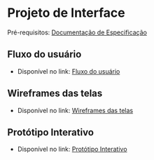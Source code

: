 
# Projeto de Interface

Pré-requisitos: [Documentação de Especificação](./2-Especificações.md)

## Fluxo do usuário
- Disponível no link: [Fluxo do usuário](../Artefatos/projeto-de-interface/fluxo-do-usuario.md)

## Wireframes das telas
- Disponível no link: [Wireframes das telas](../Artefatos/projeto-de-interface/wireframe-das-telas.md)

## Protótipo Interativo
- Disponível no link: [Protótipo Interativo](../Artefatos/projeto-de-interface/prototipo-interativo.md)
